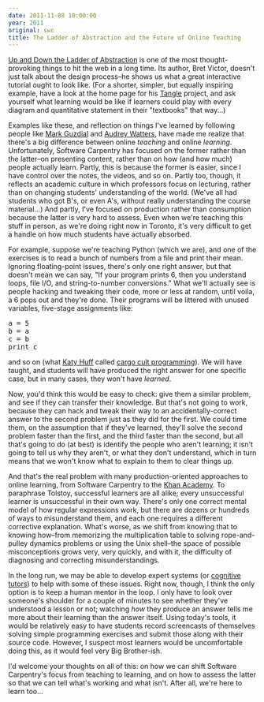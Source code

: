 ```yaml
---
date: 2011-11-08 10:00:00
year: 2011
original: swc
title: The Ladder of Abstraction and the Future of Online Teaching
---
```

<p><a href="http://worrydream.com/LadderOfAbstraction/">Up and Down the Ladder of Abstraction</a> is one of the most thought-provoking things to hit the web in a long time. Its author, Bret Victor, doesn't just talk about the design process–he shows us what a great interactive tutorial ought to look like. (For a shorter, simpler, but equally inspiring example, have a look at the home page for his <a href="http://worrydream.com/Tangle/">Tangle</a> project, and ask yourself what learning would be like if learners could play with every diagram and quantitative statement in their "textbooks" that way...)</p>
<p>Examples like these, and reflection on things I've learned by following people like <a href="http://computinged.wordpress.com/">Mark Guzdial</a> and <a href="http://www.hackeducation.com/">Audrey Watters</a>, have made me realize that there's a big difference between online <em>teaching</em> and online <em>learning</em>. Unfortunately, Software Carpentry has focused on the former rather than the latter–on presenting content, rather than on how (and how much) people actually learn. Partly, this is because the former is easier, since I have control over the notes, the videos, and so on. Partly too, though, it reflects an academic culture in which professors focus on lecturing, rather than on changing students' understanding of the world. (We've all had students who got B's, or even A's, without really understanding the course material...) And partly, I've focused on production rather than consumption because the latter is very hard to assess. Even when we're teaching this stuff in person, as we're doing right now in Toronto, it's very difficult to get a handle on how much students have actually absorbed.</p>
<p>For example, suppose we're teaching Python (which we are), and one of the exercises is to read a bunch of numbers from a file and print their mean. Ignoring floating-point issues, there's only one right answer, but that doesn't mean we can say, "If your program prints 6, then you understand loops, file I/O, and string-to-number conversions." What we'll actually see is people hacking and tweaking their code, more or less at random, until voila, a 6 pops out and they're done. Their programs will be littered with unused variables, five-stage assignments like:</p>
<pre>a = 5
b = a
c = b
print c</pre>
<p>and so on (what <a href="http://homepages.cae.wisc.edu/~khuff/">Katy Huff</a> called <a href="http://en.wikipedia.org/wiki/Cargo_cult_programming">cargo cult programming</a>). We will have taught, and students will have produced the right answer for one specific case, but in many cases, they won't have <em>learned</em>.</p>
<p>Now, you'd think this would be easy to check: give them a similar problem, and see if they can transfer their knowledge. But that's not going to work, because they can hack and tweak their way to an accidentally-correct answer to the second problem just as they did for the first. We could time them, on the assumption that if they've learned, they'll solve the second problem faster than the first, and the third faster than the second, but all that's going to do (at best) is identify the people who aren't learning; it isn't going to tell us why they aren't, or what they don't understand, which in turn means that we won't know what to explain to them to clear things up.</p>
<p>And that's the real problem with many production-oriented approaches to online learning, from Software Carpentry to the <a href="http://khanacademy.org">Khan Academy</a>. To paraphrase Tolstoy, successful learners are all alike; every unsuccessful learner is unsuccessful in their own way. There's only one correct mental model of how regular expressions work, but there are dozens or hundreds of ways to misunderstand them, and each one requires a different corrective explanation. What's worse, as we shift from knowing that to knowing how–from memorizing the multiplication table to solving rope-and-pulley dynamics problems or using the Unix shell–the space of possible misconceptions grows very, very quickly, and with it, the difficulty of diagnosing and correcting misunderstandings.</p>
<p>In the long run, we may be able to develop expert systems (or <a href="http://en.wikipedia.org/wiki/Cognitive_tutor">cognitive tutors</a>) to help with some of these issues. Right now, though, I think the only option is to keep a human mentor in the loop.  I only have to look over someone's shoulder for a couple of minutes to see whether they've understood a lesson or not; watching <em>how</em> they produce an answer tells me more about their learning than the answer itself. Using today's tools, it would be relatively easy to have students record screencasts of themselves solving simple programming exercises and submit those along with their source code. However, I suspect most learners would be uncomfortable doing this, as it would feel very Big Brother-ish.</p>
<p>I'd welcome your thoughts on all of this: on how we can shift Software Carpentry's focus from teaching to learning, and on how to assess the latter so that we can tell what's working and what isn't. After all, we're here to learn too...</p>
